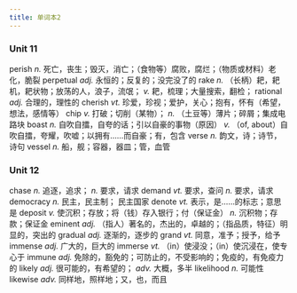 ```yaml
---
title: 单词本2
---
```


### Unit 11
perish *n.* 死亡，丧生；毁灭，消亡；（食物等）腐败，腐烂；（物质或材料）老化，脆裂
perpetual *adj.* 永恒的；反复的；没完没了的
rake *n.* （长柄）耙，耙机，耙状物；放荡的人，浪子，流氓； *v.* 耙，梳理；大量搜索，翻检；
rational *adj.* 合理的，理性的
cherish *vt.* 珍爱，珍视；爱护，关心；抱有，怀有（希望，想法，感情等）
chip *v.* 打破；切削（某物）； *n.* （土豆等）薄片；碎屑；集成电路块
boast *n.* 自吹自擂，自夸的话；引以自豪的事物（原因） *v.* （of, about）自吹自擂，夸耀，吹嘘；以拥有……而自豪；有，包含
verse *n.* 韵文，诗；诗节，诗句
vessel *n.* 船，舰；容器，器皿；管，血管

### Unit 12
chase *n.* 追逐，追求； *n.* 要求，请求
demand *vt.* 要求，查问 *n.* 要求，请求
democracy *n.* 民主，民主制； 民主国家
denote *vt.* 表示，是……的标志；意思是
deposit *v.* 使沉积；存放；将（钱）存入银行；付（保证金） *n.* 沉积物；存款；保证金
eminent *adj.* （指人）著名的，杰出的，卓越的；（指品质，特征）明显的，突出的
gradual *adj.* 逐渐的，逐步的
grand *vt.* 同意，准予；授予，给予
immense *adj.* 广大的，巨大的
immerse *vt.* （in）使浸没；（in）使沉浸在，使专心于
immune *adj.* 免除的，豁免的；可防止的，不受影响的；免疫的，有免疫力的
likely *adj.* 很可能的，有希望的； *adv.* 大概，多半
likelihood *n.* 可能性
likewise *adv.* 同样地，照样地；又，也，而且
